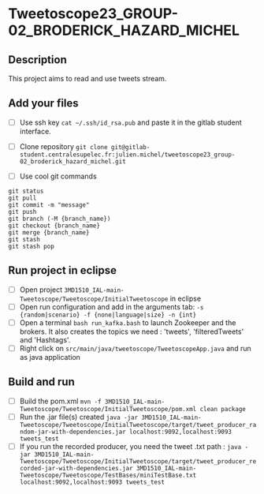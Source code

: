 # Tweetoscope23_GROUP-02_BRODERICK_HAZARD_MICHEL

## Description
This project aims to read and use tweets stream.

## Add your files

- [ ] Use ssh key `cat ~/.ssh/id_rsa.pub` and paste it in the gitlab student interface.
- [ ] Clone repository `git clone git@gitlab-student.centralesupelec.fr:julien.michel/tweetoscope23_group-02_broderick_hazard_michel.git`

- [ ] Use cool git commands
```
git status
git pull
git commit -m "message"
git push
git branch (-M {branch_name})
git checkout {branch_name}
git merge {branch_name}
git stash
git stash pop
```

## Run project in eclipse

- [ ] Open project `3MD1510_IAL-main-Tweetoscope/Tweetoscope/InitialTweetoscope` in eclipse
- [ ] Open run configuration and add in the arguments tab: `-s {random|scenario} -f {none|language|size} -n {int}`
- [ ] Open a terminal `bash run_kafka.bash` to launch Zookeeper and the brokers. It also creates the topics we need : 'tweets', 'filteredTweets' and 'Hashtags'.
- [ ] Right click on `src/main/java/tweetoscope/TweetoscopeApp.java` and run as java application

## Build and run
- [ ] Build the pom.xml `mvn -f 3MD1510_IAL-main-Tweetoscope/Tweetoscope/InitialTweetoscope/pom.xml clean package`
- [ ] Run the .jar file(s) created `java -jar 3MD1510_IAL-main-Tweetoscope/Tweetoscope/InitialTweetoscope/target/tweet_producer_random-jar-with-dependencies.jar localhost:9092,localhost:9093 tweets_test`
- [ ] If you run the recorded producer, you need the tweet .txt path : `java -jar 3MD1510_IAL-main-Tweetoscope/Tweetoscope/InitialTweetoscope/target/tweet_producer_recorded-jar-with-dependencies.jar 3MD1510_IAL-main-Tweetoscope/Tweetoscope/TestBases/miniTestBase.txt localhost:9092,localhost:9093 tweets_test`